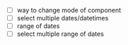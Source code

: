 - [ ] way to change mode of component
- [ ] select multiple dates/datetimes
- [ ] range of dates
- [ ] select multiple range of dates